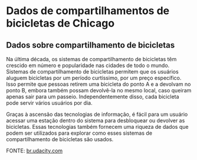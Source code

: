 # Dados de compartilhamentos de bicicletas de Chicago

## Dados sobre compartilhamento de bicicletas
Na última década, os sistemas de compartilhamento de bicicletas têm crescido em
número e popularidade nas cidades de todo o mundo. Sistemas de compartilhamento
de bicicletas permitem que os usuários aluguem bicicletas por um período
curtíssimo, por um preço específico. Isso permite que pessoas retirem uma
bicicleta do ponto A e a devolvam no ponto B, embora também possam devolvê-la no
mesmo local, caso queiram apenas sair para um passeio. Independentemente disso,
cada bicicleta pode servir vários usuários por dia.

Graças à ascensão das tecnologias de informação, é fácil para um usuário acessar
uma estação dentro do sistema para desbloquear ou devolver as bicicletas. Essas
tecnologias também fornecem uma riqueza de dados que podem ser utilizados para
explorar como esses sistemas de compartilhamento de bicicletas são usados.

FONTE: [br.udacity.com](https://br.udacity.com/course/fundamentos-machine-learning--nd109)
